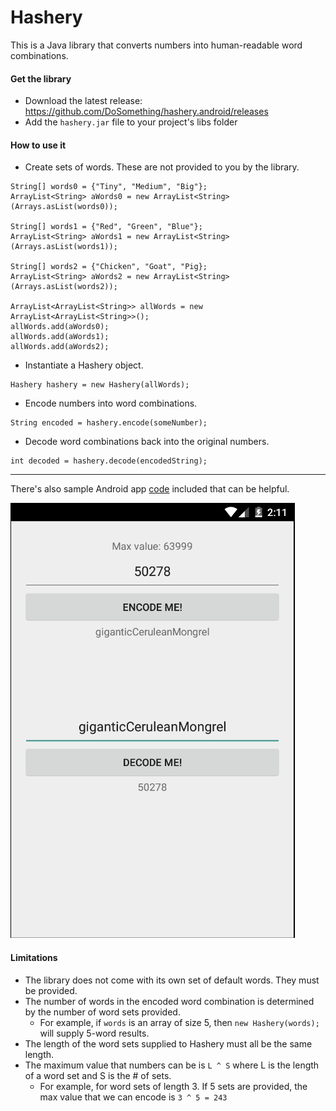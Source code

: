 # Hashery

This is a Java library that converts numbers into human-readable word combinations.

#### Get the library

- Download the latest release: https://github.com/DoSomething/hashery.android/releases
- Add the `hashery.jar` file to your project's libs folder

#### How to use it

- Create sets of words. These are not provided to you by the library.

```
String[] words0 = {"Tiny", "Medium", "Big"};
ArrayList<String> aWords0 = new ArrayList<String>(Arrays.asList(words0));

String[] words1 = {"Red", "Green", "Blue"};
ArrayList<String> aWords1 = new ArrayList<String>(Arrays.asList(words1));

String[] words2 = {"Chicken", "Goat", "Pig};
ArrayList<String> aWords2 = new ArrayList<String>(Arrays.asList(words2));

ArrayList<ArrayList<String>> allWords = new ArrayList<ArrayList<String>>();
allWords.add(aWords0);
allWords.add(aWords1);
allWords.add(aWords2);
```

- Instantiate a Hashery object.

```
Hashery hashery = new Hashery(allWords);
```

- Encode numbers into word combinations.

```
String encoded = hashery.encode(someNumber);
```

- Decode word combinations back into the original numbers.

```
int decoded = hashery.decode(encodedString);
```

---

There's also sample Android app [code](https://github.com/DoSomething/hashery.android/blob/master/app/src/main/java/org/dosomething/hashery/samples/MainActivity.java) included that can be helpful.

![hashery sample screenshot](https://raw.githubusercontent.com/DoSomething/hashery.android/master/hashery_example.png)

#### Limitations

- The library does not come with its own set of default words. They must be provided.
- The number of words in the encoded word combination is determined by the number of word sets provided.
  - For example, if `words` is an array of size 5, then `new Hashery(words);` will supply 5-word results.
- The length of the word sets supplied to Hashery must all be the same length.
- The maximum value that numbers can be is `L ^ S` where L is the length of a word set and S is the # of sets.
  - For example, for word sets of length 3. If 5 sets are provided, the max value that we can encode is `3 ^ 5 = 243`

